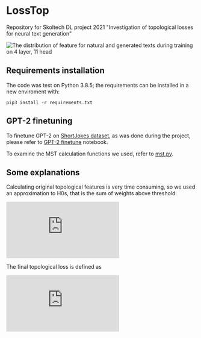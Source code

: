 # LossTop
Repository for Skoltech DL project 2021 "Investigation of topological losses for neural text generation"

![The distribution of feature for natural and generated texts during training on 4 layer, 11 head](https://media.giphy.com/media/V9mGnh1b3chIu5YZAT/giphy.gif)

## Requirements installation

The code was test on Python 3.8.5; the requirements can be installed in a new enviroment with:

```
pip3 install -r requirements.txt
```

## GPT-2 finetuning

To finetune GPT-2 on [ShortJokes dataset](https://www.kaggle.com/abhinavmoudgil95/short-jokes), as was done during the project, please refer to [GPT-2 finetune](https://github.com/danchern97/LossTop/blob/main/GPT-2%20finetune.ipynb) notebook.

To examine the MST calculation functions we used, refer to [mst.py](https://github.com/danchern97/LossTop/blob/main/mst.py).

## Some explanations

Calculating original topological features is very time consuming, so we used an approximation to H0s, that is the sum of weights above threshold:

![equation](https://latex.codecogs.com/gif.latex?f%20%3D%20%5Csum_%7Bi%2Cj%3D1%7D%20W_%7Bij%7D%20%5Cmathbf%7B1%7D%5BW_%7Bij%7D%20%3E%20t%5D)

The final topological loss is defined as 

![equation](https://latex.codecogs.com/gif.latex?L_%7B%5Ctext%7BTop%7D%7D%20%3D%20%5Cfrac%7B1%7D%7B%5Ctext%7Bbatch%5C_size%7D%7D%5Csum_%7Bi%3D1%7D%5E%7B%5Ctext%7Bbatch%5C_size%7D%7D%20%28f%5En_i%20-%20f%5Eg_i%29%5E2)
